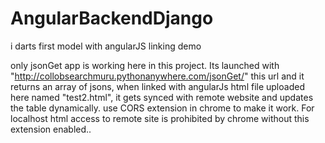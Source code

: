 # AngularBackendDjango
i darts first model with angularJS linking demo

only jsonGet app is working here in this project. Its launched with "http://collobsearchmuru.pythonanywhere.com/jsonGet/" this url and it returns an array of jsons, when linked with 
angularJs html file uploaded here named "test2.html", it gets synced with remote website and updates the table dynamically. use CORS extension in chrome to make it work. For localhost html access to remote site 
is prohibited by chrome without this extension enabled..
